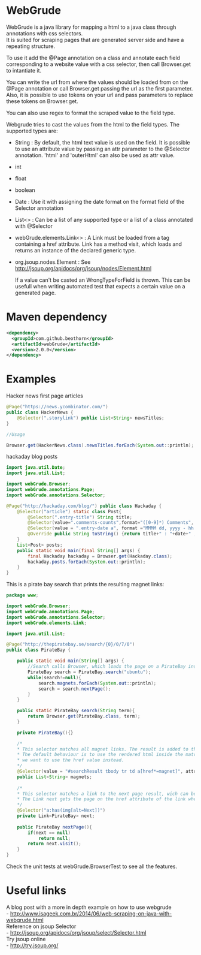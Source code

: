 WebGrude
=========

  WebGrude is a java library for mapping a html to a java class through annotations with css selectors.  
  It is suited for scraping pages that are generated server side and have a repeating structure.  

  To use it add the @Page annotation on a class and annotate each field corresponding to a website value with a css selector, then call Browser.get to intantiate it.  
  
  You can write the url from where the values should be loaded from on the @Page annotation or call Browser.get passing the url as the first parameter. Also, it is possible to use tokens on your url and pass parameters to replace these tokens on Browser.get.  
  
  You can also use regex to format the scraped value to the field type.  

  Webgrude tries to cast the values from the html to the field types. 
The supported types are:
- String : By default, the html text value is used on the field. It is possible to use an attribute value by passing an attr parameter to the @Selector annotation. 'html' and 'outerHtml' can also be used as attr value.
- int
- float
- boolean
- Date : Use it with assigning the date format on the format field of the Selector annotation  
- List<> : Can be a list of any supported type or a list of a class annotated with @Selector 
- webGrude.elements.Link<>  : A Link must be loaded from a tag containing a href attribute. Link has a method visit, which loads and returns an instance of the declared generic type.
- org.jsoup.nodes.Element : See http://jsoup.org/apidocs/org/jsoup/nodes/Element.html

  If a value can't be casted an WrongTypeForField is thrown. This can be usefull when writing automated test that expects a certain value on a generated page.

Maven dependency
=========

```xml
<dependency>
  <groupId>com.github.beothorn</groupId>
  <artifactId>webGrude</artifactId>
  <version>2.0.0</version>
</dependency>
```

Examples
=========
Hacker news first page articles  
```java
@Page("https://news.ycombinator.com/")
public class HackerNews {
	@Selector(".storylink") public List<String> newsTitles;
}

//Usage

Browser.get(HackerNews.class).newsTitles.forEach(System.out::println);

```

hackaday blog posts  
```java
import java.util.Date;
import java.util.List;

import webGrude.Browser;
import webGrude.annotations.Page;
import webGrude.annotations.Selector;

@Page("http://hackaday.com/blog/") public class Hackaday {
    @Selector("article") static class Post{
        @Selector(".entry-title") String title;
        @Selector(value=".comments-counts",format="([0-9]*) Comments", defValue="0") int commentsCount;//using regex to extract number
        @Selector(value = ".entry-date a", format ="MMMM dd, yyyy - hh:mm a", attr = "title", locale = "en-US") Date date;//using date format
        @Override public String toString() {return title+" : "+date+" , "+commentsCount+" comments";}
    }
    List<Post> posts;
    public static void main(final String[] args) {
        final Hackaday hackaday = Browser.get(Hackaday.class);
        hackaday.posts.forEach(System.out::println);
    }
}

```

This is a pirate bay search that prints the resulting magnet links:

```java
package www;

import webGrude.Browser;
import webGrude.annotations.Page;
import webGrude.annotations.Selector;
import webGrude.elements.Link;

import java.util.List;

@Page("http://thepiratebay.se/search/{0}/0/7/0")
public class PirateBay {

    public static void main(String[] args) {
        //Search calls Browser, which loads the page on a PirateBay instance
        PirateBay search = PirateBay.search("ubuntu");
        while(search!=null){
        	search.magnets.forEach(System.out::println);
        	search = search.nextPage();
        }
    }

    public static PirateBay search(String term){
        return Browser.get(PirateBay.class, term);
    }

    private PirateBay(){}

    /*
    * This selector matches all magnet links. The result is added to this String list.
    * The default behaviour is to use the rendered html inside the matched tag, but here
    * we want to use the href value instead.
    */
    @Selector(value = "#searchResult tbody tr td a[href*=magnet]", attr = "href")
    public List<String> magnets;
    
    /*
    * This selector matches a link to the next page result, wich can be mapped to a PirateBay instance.
    * The Link next gets the page on the href attribute of the link when method visit is called.
    */
    @Selector("a:has(img[alt=Next])")
    private Link<PirateBay> next;
    
    public PirateBay nextPage(){
    	if(next == null)
    		return null;
    	return next.visit();
    }
}
```
 Check the unit tests at webGrude.BrowserTest to see all the features.  

Useful links
=========

A blog post with a more in depth example on how to use webgrude  
    - http://www.isageek.com.br/2014/06/web-scraping-on-java-with-webgrude.html  
Reference on jsoup Selector  
    - http://jsoup.org/apidocs/org/jsoup/select/Selector.html   
Try jsoup online   
    - http://try.jsoup.org/
